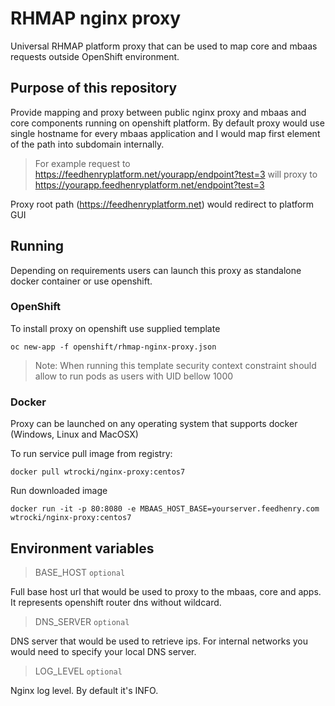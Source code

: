 # RHMAP nginx proxy

Universal RHMAP platform proxy that can be used to map core and 
mbaas requests outside OpenShift environment.

## Purpose of this repository

Provide mapping and proxy between public nginx proxy and
mbaas and core components running on openshift platform.
By default proxy would use single hostname for every mbaas application 
and I would map first element of the path into subdomain internally.

> For example request to https://feedhenryplatform.net/yourapp/endpoint?test=3 will proxy to https://yourapp.feedhenryplatform.net/endpoint?test=3

Proxy root path (https://feedhenryplatform.net) would redirect to platform GUI

## Running

Depending on requirements users can launch this proxy as standalone docker container or use openshift. 

### OpenShift 

To install proxy on openshift use supplied template

    oc new-app -f openshift/rhmap-nginx-proxy.json

> Note: When running this template security context constraint should allow to run pods as users with UID bellow 1000 

### Docker

Proxy can be launched on any operating system that supports docker (Windows, Linux and MacOSX)

To run service pull image from registry:

    docker pull wtrocki/nginx-proxy:centos7

Run downloaded image 

    docker run -it -p 80:8080 -e MBAAS_HOST_BASE=yourserver.feedhenry.com wtrocki/nginx-proxy:centos7


## Environment variables

>  BASE_HOST `optional`

Full base host url that would be used to proxy to the mbaas, core and apps.
It represents openshift router dns without wildcard.

> DNS_SERVER `optional`

DNS server that would be used to retrieve ips. 
For internal networks you would need to specify your local DNS server.

> LOG_LEVEL `optional` 

Nginx log level. By default it's INFO.